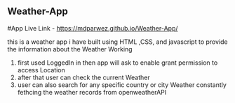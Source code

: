 ## Weather-App
#App Live Link - https://mdparwez.github.io/Weather-App/

this is a  weather app i have built using HTML ,CSS, and javascript to provide the information about the Weather
Working 
1. first used LoggedIn in then app will ask to enable grant permission to access Location
2. after that user can check the current Weather
3. user  can also search for any specific country or city Weather constantly fethcing the weather records from openweatherAPI 

